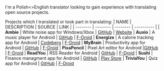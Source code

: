 I'm a Polish<>English translator looking to gain experience with translating open source projects.

Projects which I translated or took part in translating:
| NAME | DESCRIPTION | SOURCE | LINK |
| -------- | -------- | -------- | ---------- |
| **Ambie** | White noise app for Windows/Xbox | [GitHub](https://github.com/jenius-apps/ambie) | [Website](https://ambieapp.com/)
| **Auxio** | A music player for Android | [GitHub](https://github.com/OxygenCobalt/Auxio) | [F-Droid](https://f-droid.org/packages/org.oxycblt.auxio/)
| **Energize** | A calorie tracking app for Android | [Codeberg](https://codeberg.org/epinez/Energize) | [F-Droid](https://f-droid.org/pl/packages/com.flasskamp.energize/)
| **MyBrain** | Productivity app for Android | [GitHub](https://github.com/mhss1/MyBrain) | [F-Droid](https://f-droid.org/packages/com.mhss.app.mybrain/)
| **PixaPencil** | Pixel Art editor for Android |[GitHub](https://github.com/therealbluepandabear/PixaPencil) | [F-Droid](https://f-droid.org/en/packages/com.therealbluepandabear.pixapencil/)
| **ReadYou** | RSS Reader for Android | [GitHub](https://github.com/Ashinch/ReadYou) | [F-Droid](https://f-droid.org/packages/me.ash.reader/)
| **Sushi** | Finance managment app for Android | [GitHub](https://github.com/maciej-klupp/sushi) | [Play Store](https://play.google.com/store/apps/details?id=com.jerameeldelosreyes.sushi)
| **TriviaYou** | Quiz app for Android | [GitHub](https://github.com/Bnyro/TriviaYou) | [F-Droid](https://f-droid.org/packages/com.bnyro.trivia/)
